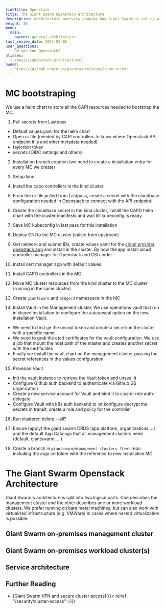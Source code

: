 ```yaml
---
linkTitle: Openstack
title: The Giant Swarm Openstack architecture
description: Architecture overview showing how Giant Swarm is set up within a customer data center on Open stack deployment, using cluster API.
weight: 30
menu:
  main:
    parent: general-architecture
last_review_date: 2022-02-02
user_questions:
  - Do you run Openstack?
aliases:
  - /basics/openstack-architecture/
owner:
  - https://github.com/orgs/giantswarm/teams/team-rocket
---
```



# MC bootstraping

We use a helm chart to store all the CAPI resources needed to bootstrap the MC.

1. Pull secrets from Lastpass 
  - Default values.yaml for the helm chart
  - Open rc file (needed by CAPI controllers to know where Openstack API endpoint it is and other metadata needed)
  - taylorbot token
  - secrets (OIDC settings and others)

2. Installation branch creation (we need to create a installation entry for every MC we create)

3. Setup kind

4. Install the capo controllers in the kind cluster

5. From the rc file pulled from Lastpass, create a secret with the cloudbase configuration needed in Openstack to connect with the API endpoint.

6. Create the cloudbase secret in the kind cluster, install the CAPO helm chart with the cluster manifests and wait till kubeconfig is ready.

7. Save MC kubeconfig in last pass for this installation

8. Deploy CNI to the MC cluster (calico from upstream)

9. Get network and subnet IDs, create values yaml for the [cloud provider openstack app](https://github.com/giantswarm/cloud-provider-openstack-app) and install in the cluster. By now the app install cloud controller manager for Openstack and CSI cinder.

10. Install cert manager app with default values

11. Install CAPO controllers in the MC

12. Move MC cluster resources from the kind cluster to the MC cluster (running in the same cluster)

13. Create `giantswarm` and `ardgocd` namespace in the MC

14. Install Vault in the Management cluster. We use operations vault that run in shared installation to configure the autounseal option on the new installation Vault.
  - We need to first ge the unseal token and create a secret on the cluster with a specific name
  - We need to grab the etcd certificates for the vault configuration. We use a job that mount the host path of the master and creates another secret with the certificates
  - Finally we install the vault chart on the management cluster passing the secret references in the values configuration

15. Provision Vault
  - Init the vault instance to retrieve the Vault token and unseal it
  - Configure Github auth backend to authenticate via Github GS organization
  - Create a new service account for Vault and bind it to cluster role auth-delegate
  - Configure Vault with k8s auth bankend to let konfigure decrypt the secrets in transit, create a role and policy for the controller

16. Run clusterctl delete --all?

17. Ensure (apply) the giant swarm CRDS (app platform, organitzations,...) and the default App Catalogs that all management clusters need (default, giantswarm, ...)

18. Create a branch in `giantswarm/management-clusters-fleet` repo including the argo cd folder with the reference to new installation MC

# The Giant Swarm Openstack Architecture

Giant Swarm's architecture is split into two logical parts. One describes the management cluster and the other describes one or more workload clusters. We prefer running on bare metal machines, but can also work with virtualized infrastructure (e.g. VMWare) in cases where nested virtualization is possible.


## Giant Swarm on-premises management cluster


## Giant Swarm on-premises workload cluster(s)

## Service architecture

## Further Reading

* [Giant Swarm VPN and secure cluster access]({{< relref "/security/cluster-access" >}})
